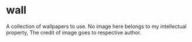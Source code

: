 # wall
A collection of wallpapers to use. No image here belongs to my intellectual property, The credit of image goes to respective author.
